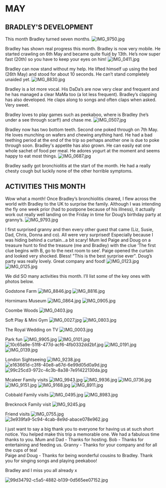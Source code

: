 # MAY

## BRADLEY'S DEVELOPMENT

This month Bradley turned seven months.
![IMG_9750.jpg](IMG_9750.jpg "IMG_9750.jpg")

Bradley has shown real progress this month. Bradley is now very mobile. He started crawling on 6th May and became quite fluid by 13th. He’s now super fast (20th) so you have to keep your eyes on him! 
![IMG_0411.jpg](IMG_0411.jpg "IMG_0411.jpg")

Bradley can now stand without my help. He lifted himself up using the bed (26th May) and stood for about 10 seconds. He can’t stand completely unaided yet.
![IMG_8830.jpg](IMG_8830.jpg "IMG_8830.jpg")

Bradley is a lot more vocal. His DaDa’s are now very clear and frequent and he has managed a clear MaMa too (a lot less frequent). Bradley’s clapping has also developed. He claps along to songs and often claps when asked. Very sweet.

Bradley loves to play games such as peekaboo, where is Bradley (he’s under a see through scarf!) and chase me. 
![IMG_0507.jpg](IMG_0507.jpg "IMG_0507.jpg")

Bradley now has two bottom teeth. Second one poked through on 7th May. He loves munching on wafers and chewing anything hard. He had a bad teething period at the end of the trip so perhaps another one is due to poke through soon. 
Bradley's appetite has also grown. He can easily eat one whole sachet of food per meal. He adores yogurt at the moment and seems happy to eat most things. 
![IMG_0687.jpg](IMG_0687.jpg "IMG_0687.jpg")

Bradley sadly got bronchiolitis at the start of the month. He had a really chesty cough but luckily none of the other horrible symptoms.

## ACTIVITIES THIS MONTH
Wow what a month! Once Bradley’s bronchiolitis cleared, I flew across the world with Bradley to the UK to surprise the family. Although I was intending the fly one week prior (had to postpone because of his illness), it actually work out really well landing on the Friday in time for Doug’s birthday party at granny’s. 
![IMG_9793.jpg](IMG_9793.jpg "IMG_9793.jpg")

I first surprised granny and then every other guest that came (Liz, Susie, Dad, Chris, Donna and co). All were very surprised! Especially because I was hiding behind a curtain...a bit scary! Mum led Paige and Doug on a treasure hunt to find the treasure (me and Bradley) with the clue ‘The first clue begins with B, go to the next room to see’. Paige opened the curtain and looked very shocked. Bless! "This is the best surprise ever". Doug’s party was really lovely. Great company and food!
![IMG_0123.jpg](IMG_0123.jpg "IMG_0123.jpg")
![IMG_0125.jpg](IMG_0125.jpg "IMG_0125.jpg")

We did SO many activities this month. I’ll list some of the key ones with photos below. 

Godstone Farm
![IMG_8846.jpg](IMG_8846.jpg "IMG_8846.jpg")
![IMG_8816.jpg](IMG_8816.jpg "IMG_8816.jpg")

Hornimans Museum 
![IMG_0864.jpg](IMG_0864.jpg "IMG_0864.jpg")
![IMG_0905.jpg](IMG_0905.jpg "IMG_0905.jpg")

Coombe Woods
![IMG_0403.jpg](IMG_0403.jpg "IMG_0403.jpg")

Soft Play & Mini Gym
![IMG_0027.jpg](IMG_0027.jpg "IMG_0027.jpg")
![IMG_0803.jpg](IMG_0803.jpg "IMG_0803.jpg")

The Royal Wedding on TV
![IMG_0003.jpg](IMG_0003.jpg "IMG_0003.jpg")

Park fun
![IMG_9905.jpg](IMG_9905.jpg "IMG_9905.jpg")
![IMG_0101.jpg](IMG_0101.jpg "IMG_0101.jpg")
![10c65a9e-51f8-477d-acf6-4fb0332dd2bf.jpg](10c65a9e-51f8-477d-acf6-4fb0332dd2bf.jpg "10c65a9e-51f8-477d-acf6-4fb0332dd2bf.jpg")
![IMG_0191.jpg](IMG_0191.jpg "IMG_0191.jpg")
![IMG_0139.jpg](IMG_0139.jpg "IMG_0139.jpg")

London Sightseeing
![IMG_9238.jpg](IMG_9238.jpg "IMG_9238.jpg")
![e163661d-c3f8-40e8-a67d-6e99d05d0a9d.jpg](e163661d-c3f8-40e8-a67d-6e99d05d0a9d.jpg "e163661d-c3f8-40e8-a67d-6e99d05d0a9d.jpg")
![99c25cd3-972c-4c3b-8a38-7e91422130da.jpg](99c25cd3-972c-4c3b-8a38-7e91422130da.jpg "99c25cd3-972c-4c3b-8a38-7e91422130da.jpg")

Mcaleer Family visits 
![IMG_9943.jpg](IMG_9943.jpg "IMG_9943.jpg")
![IMG_9936.jpg](IMG_9936.jpg "IMG_9936.jpg")
![IMG_0736.jpg](IMG_0736.jpg "IMG_0736.jpg")
![IMG_9151.jpg](IMG_9151.jpg "IMG_9151.jpg")
![IMG_9168.jpg](IMG_9168.jpg "IMG_9168.jpg")
![IMG_8911.jpg](IMG_8911.jpg "IMG_8911.jpg")

Cobbald Family visits 
![IMG_0495.jpg](IMG_0495.jpg "IMG_0495.jpg")
![IMG_8983.jpg](IMG_8983.jpg "IMG_8983.jpg")

Brecknock Family visit
![IMG_9245.jpg](IMG_9245.jpg "IMG_9245.jpg")

Friend visits
![IMG_0755.jpg](IMG_0755.jpg "IMG_0755.jpg")
![3e939fa9-5c94-4cab-8e9d-abace078e962.jpg](3e939fa9-5c94-4cab-8e9d-abace078e962.jpg "3e939fa9-5c94-4cab-8e9d-abace078e962.jpg")

I just want to say a big thank you to everyone for having us at such short notice. You helped make this trip a memorable one. We had a fabulous time thanks to you. 
Mum and Dad - Thanks for hosting.
Bob - Thanks for entertaining and feeding us. 
Granny - Thanks for your company and for all the cups of tea!  
Paige and Doug - Thanks for being wonderful cousins to Bradley. Thank you for singing songs and playing peekaboo!

Bradley and I miss you all already x

![99d34792-c5a5-4882-b139-0d565ee07152.jpg](99d34792-c5a5-4882-b139-0d565ee07152.jpg "99d34792-c5a5-4882-b139-0d565ee07152.jpg")
